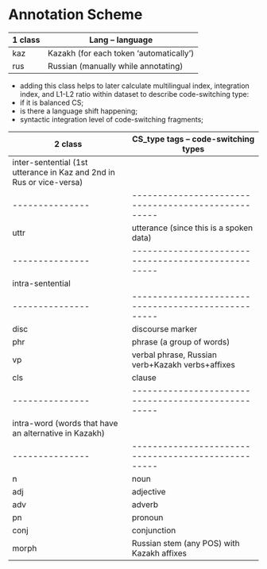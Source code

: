 # Annotation Scheme 

| 1 class | Lang – language                             |
| ------- | ------------------------------------------- |
| kaz     | Kazakh (for each token ‘automatically’)     |
| rus     | Russian (manually while annotating)         |


- adding this class helps to later calculate multilingual index, integration index, and L1-L2 ratio within dataset to describe code-switching type: 
- if it is balanced CS; 
- is there a language shift happening; 
- syntactic integration level of code-switching fragments;


| 2 class         | CS_type tags – code-switching types                 |
| --------------- | --------------------------------------------------- |
|inter-sentential (1st utterance in Kaz and 2nd in Rus or vice-versa)|
| --------------- | --------------------------------------------------- |
| uttr            | utterance (since this is a spoken data)             |
| --------------- | --------------------------------------------------- |
| intra-sentential |
| --------------- | --------------------------------------------------- |
| disc            | discourse marker                                    |
| phr             | phrase (a group of words)                           |
| vp              | verbal phrase, Russian verb+Kazakh verbs+affixes    |
| cls             | clause                                              |
| --------------- | --------------------------------------------------- |
| intra-word (words that have an alternative in Kazakh)|
| --------------- | --------------------------------------------------- |
| n               | noun                                                |
| adj             | adjective                                           |
| adv             | adverb                                              |
| pn              | pronoun                                             |
| conj            | conjunction                                         |
| morph           | Russian stem (any POS) with Kazakh affixes          |






